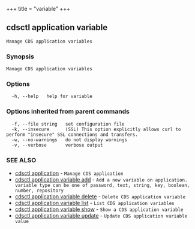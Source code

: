 +++
title = "variable"
+++
## cdsctl application variable

`Manage CDS application variables`

### Synopsis

`Manage CDS application variables`

### Options

```
  -h, --help   help for variable
```

### Options inherited from parent commands

```
  -f, --file string   set configuration file
  -k, --insecure      (SSL) This option explicitly allows curl to perform "insecure" SSL connections and transfers.
  -w, --no-warnings   do not display warnings
  -v, --verbose       verbose output
```

### SEE ALSO

* [cdsctl application](/cli/cdsctl/application/)	 - `Manage CDS application`
* [cdsctl application variable add](/cli/cdsctl/application/variable/add/)	 - `Add a new variable on application. variable type can be one of password, text, string, key, boolean, number, repository`
* [cdsctl application variable delete](/cli/cdsctl/application/variable/delete/)	 - `Delete CDS application variable`
* [cdsctl application variable list](/cli/cdsctl/application/variable/list/)	 - `List CDS application variables`
* [cdsctl application variable show](/cli/cdsctl/application/variable/show/)	 - `Show a CDS application variable`
* [cdsctl application variable update](/cli/cdsctl/application/variable/update/)	 - `Update CDS application variable value`

